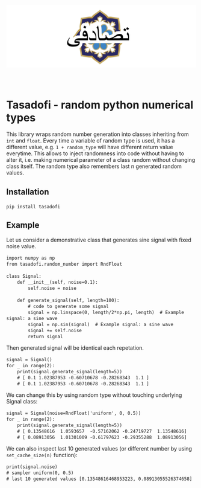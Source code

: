 <h1 align="center">
<img src="https://github.com/Raverss/Python-Random-Types/blob/main/imgs/logo.png?raw=true" width="800">
</h1><br>

# **Tasadofi** - random python numerical types

This library wraps random number generation into classes inheriting from `int` and `float`. Every time a variable of random type is used, it has a different value, e.g. `1 + random_type` will have different return value everytime. This allows to inject randomness into code without having to alter it, i.e. making numerical parameter of a class random without changing class itself. The random type also remembers last n generated random values.

## Installation

`pip install tasadofi`

## Example

Let us consider a demonstrative class that generates sine signal with fixed noise value.
```
import numpy as np
from tasadofi.random_number import RndFloat

class Signal:
    def __init__(self, noise=0.1):
        self.noise = noise
        
    def generate_signal(self, length=100):
        # code to generate some signal
        signal = np.linspace(0, length/2*np.pi, length)  # Example signal: a sine wave
        signal = np.sin(signal)  # Example signal: a sine wave
        signal += self.noise
        return signal
```

Then generated signal will be identical each repetation. 

```
signal = Signal()
for _ in range(2):
    print(signal.generate_signal(length=5))
    # [ 0.1 1.02387953 -0.60710678 -0.28268343  1.1 ]
    # [ 0.1 1.02387953 -0.60710678 -0.28268343  1.1 ]
```

We can change this by using random type without touching underlying Signal class:

```
signal = Signal(noise=RndFloat('uniform', 0, 0.5))
for _ in range(2):
    print(signal.generate_signal(length=5))
    # [ 0.13548616  1.0593657  -0.57162062 -0.24719727  1.13548616]
    # [ 0.08913056  1.01301009 -0.61797623 -0.29355288  1.08913056]
```

We can also inspect last 10 generated values (or different number by using `set_cache_size(n)` function):
```
print(signal.noise)
# sampler uniform(0, 0.5)
# last 10 generated values [0.13548616468953223, 0.08913055526374658]
```